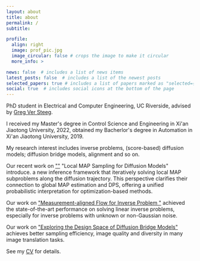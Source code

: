 ```yaml
---
layout: about
title: about
permalink: /
subtitle: 

profile:
  align: right
  image: prof_pic.jpg
  image_circular: false # crops the image to make it circular
  more_info: >

news: false  # includes a list of news items
latest_posts: false  # includes a list of the newest posts
selected_papers: true # includes a list of papers marked as "selected={true}"
social: true  # includes social icons at the bottom of the page
---
```


PhD student in Electrical and Computer Engineering, UC Riverside, advised by <a href="https://apparenthorizons.com/">Greg Ver Steeg</a>. 

I received my Master's degree in Control Science and Engineering in Xi'an Jiaotong University, 2022, obtained my Bacherlor's degree in Automation in Xi'an Jiaotong University, 2019. 

My research interest includes inverse problems, (score-based) diffusion models; diffusion bridge models, alignment and so on. 

Our recent work on <a href="https://arxiv.org/abs/2510.07343">""</a> "Local MAP Sampling for Diffusion Models" introduce. a new inference framework that iteratively solving local MAP subproblems along the diffusion trajectory. This perspective clarifies their connection to global MAP estimation and DPS, offering a unified probabilistic interpretation for optimization-based methods.

Our work on <a href="https://arxiv.org/abs/2506.11893">"Measurement-aligned Flow for Inverse Problem
"</a> achieved the state-of-the-art performance on solving linear inverse problems, especially for inverse problems with unknown or non-Gaussian noise.

Our work on <a href="https://arxiv.org/abs/2410.21553">"Exploring the Design Space of Diffusion Bridge Models"</a> achieves better sampling efficiency, image quality and diversity in many image translation tasks.

See my <a href="https://szhan311.github.io/cv/">CV</a> for details. 




